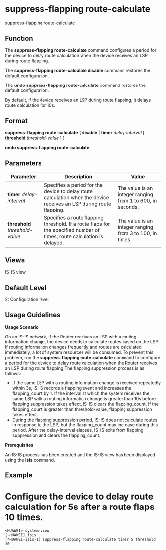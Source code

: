suppress-flapping route-calculate
=================================

suppress-flapping route-calculate

Function
--------



The **suppress-flapping route-calculate** command configures a period for the device to delay route calculation when the device receives an LSP during route flapping.

The **suppress-flapping route-calculate disable** command restores the default configuration.

The **undo suppress-flapping route-calculate** command restores the default configuration.



By default, if the device receives an LSP during route flapping, it delays route calculation for 10s.


Format
------

**suppress-flapping route-calculate** { **disable** | **timer** *delay-interval* [ **threshold** *threshold-value* ] }

**undo suppress-flapping route-calculate**


Parameters
----------

| Parameter | Description | Value |
| --- | --- | --- |
| **timer** *delay-interval* | Specifies a period for the device to delay route calculation when the device receives an LSP during route flapping. | The value is an integer ranging from 1 to 600, in seconds. |
| **threshold** *threshold-value* | Specifies a route flapping threshold. If a route flaps for the specified number of times, route calculation is delayed. | The value is an integer ranging from 3 to 100, in times. |



Views
-----

IS-IS view


Default Level
-------------

2: Configuration level


Usage Guidelines
----------------

**Usage Scenario**

On an IS-IS network, if the Router receives an LSP with a routing information change, the device needs to calculate routes based on the LSP. If routing information changes frequently and routes are calculated immediately, a lot of system resources will be consumed. To prevent this problem, run the **suppress-flapping route-calculate** command to configure a period for the device to delay route calculation when the Router receives an LSP during route flapping.The flapping suppression process is as follows:

* If the same LSP with a routing information change is received repeatedly within 3s, IS-IS records a flapping event and increases the flapping\_count by 1. If the interval at which the system receives the same LSP with a routing information change is greater than 10s before flapping suppression takes effect, IS-IS clears the flapping\_count. If the flapping\_count is greater than threshold-value, flapping suppression takes effect.
* During the flapping suppression period, IS-IS does not calculate routes in response to the LSP, but the flapping\_count may increase during this period. After the delay-interval elapses, IS-IS exits from flapping suppression and clears the flapping\_count.

**Prerequisites**



An IS-IS process has been created and the IS-IS view has been displayed using the **isis** command.




Example
-------

# Configure the device to delay route calculation for 5s after a route flaps 10 times.
```
<HUAWEI> system-view
[~HUAWEI] isis
[*HUAWEI-isis-1] suppress-flapping route-calculate timer 5 threshold 10

```